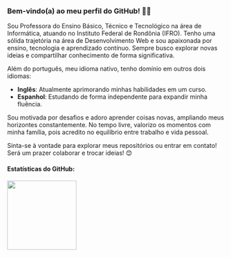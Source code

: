 ### Bem-vindo(a) ao meu perfil do GitHub! 👩‍💻

Sou Professora do Ensino Básico, Técnico e Tecnológico na área de Informática, atuando no Instituto Federal de Rondônia (IFRO). Tenho uma sólida trajetória na área de Desenvolvimento Web e sou apaixonada por ensino, tecnologia e aprendizado contínuo. Sempre busco explorar novas ideias e compartilhar conhecimento de forma significativa.

Além do português, meu idioma nativo, tenho domínio em outros dois idiomas:
- **Inglês**: Atualmente aprimorando minhas habilidades em um curso.  
- **Espanhol**: Estudando de forma independente para expandir minha fluência.

Sou motivada por desafios e adoro aprender coisas novas, ampliando meus horizontes constantemente. No tempo livre, valorizo os momentos com minha família, pois acredito no equilíbrio entre trabalho e vida pessoal.

Sinta-se à vontade para explorar meus repositórios ou entrar em contato! Será um prazer colaborar e trocar ideias! 😊



<h4>Estatísticas do GitHub:</h4>

<div>
<a href="https://github.com/kmilasantos">
<img height="160em" src="https://github-readme-stats.vercel.app/api/top-langs/?username=kmilasantos&layout=compact&langs_count=7&theme=default&locale=pt-br"/>
</div>
 
<!---
kmilasantos/kmilasantos é um repositório ✨ especial ✨ porque seu `README.md` (este arquivo) aparece no seu perfil do GitHub.
Você pode clicar no link Visualizar para dar uma olhada nas suas alterações.
--->
